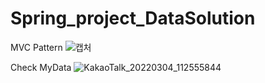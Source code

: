 # Spring_project_DataSolution

MVC Pattern
![캡처](https://user-images.githubusercontent.com/64147276/156688023-0f1e5a14-7ed4-4f87-b5b1-f6411431f84e.PNG)<p>
Check MyData 
![KakaoTalk_20220304_112555844](https://user-images.githubusercontent.com/64147276/156687539-92d9578e-d49d-4087-8dae-9ef5cf6e50b1.png)
